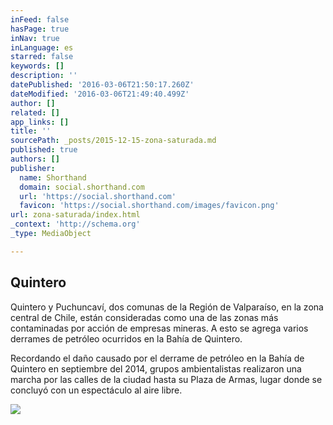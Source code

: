 ```yaml
---
inFeed: false
hasPage: true
inNav: true
inLanguage: es
starred: false
keywords: []
description: ''
datePublished: '2016-03-06T21:50:17.260Z'
dateModified: '2016-03-06T21:49:40.499Z'
author: []
related: []
app_links: []
title: ''
sourcePath: _posts/2015-12-15-zona-saturada.md
published: true
authors: []
publisher:
  name: Shorthand
  domain: social.shorthand.com
  url: 'https://social.shorthand.com'
  favicon: 'https://social.shorthand.com/images/favicon.png'
url: zona-saturada/index.html
_context: 'http://schema.org'
_type: MediaObject

---
```

## Quintero

Quintero y Puchuncaví, dos comunas de la Región de Valparaíso, en la zona central de Chile, están consideradas como una de las zonas más contaminadas por acción de empresas mineras. A esto se agrega varios derrames de petróleo ocurridos en la Bahía de Quintero.

Recordando el daño causado por el derrame de petróleo en la Bahía de Quintero en septiembre del 2014, grupos ambientalistas realizaron una marcha por las calles de la ciudad hasta su Plaza de Armas, lugar donde se concluyó con un espectáculo al aire libre.

<article style=""><img src="https://s3-us-west-2.amazonaws.com/the-grid-img/p/e49e2f3465b53464d5fdf343ce615918ed7c9df3.jpg" /></article>